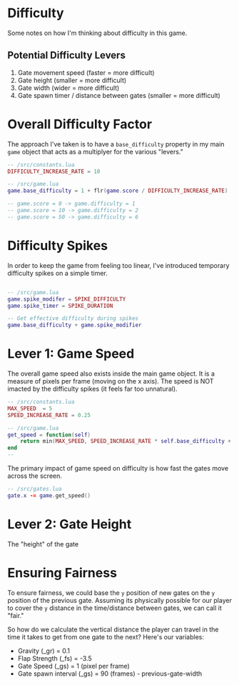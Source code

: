# Difficulty

Some notes on how I'm thinking about difficulty in this game.

## Potential Difficulty Levers

1. Gate movement speed (faster = more difficult)
2. Gate height (smaller = more difficult)
3. Gate width (wider = more difficult)
4. Gate spawn timer / distance between gates (smaller = more difficult)

# Overall Difficulty Factor

The approach I've taken is to have a `base_difficulty` property in my main `game` object that acts as a multiplyer for the various "levers." 

```lua
-- /src/constants.lua
DIFFICULTY_INCREASE_RATE = 10

-- /src/game.lua
game.base_difficulty = 1 + flr(game.score / DIFFICULTY_INCREASE_RATE)

-- game.score = 0 -> game.difficulty = 1
-- game.score = 10 -> game.difficulty = 2
-- game.score = 50 -> game.difficulty = 6
```

# Difficulty Spikes
In order to keep the game from feeling too linear, I've introduced temporary difficulty spikes on a simple timer.

```lua

-- /src/game.lua
game.spike_modifer = SPIKE_DIFFICULTY
game.spike_timer = SPIKE_DURATION

-- Get effective difficulty during spikes
game.base_difficulty + game.spike_modifier
```


# Lever 1: Game Speed

The overall game speed also exists inside the main game object. It is a measure of pixels per frame (moving on the x axis). The speed is NOT imacted by the difficulty spikes (it feels far too unnatural).

```lua
-- /src/constants.lua
MAX_SPEED  = 5 
SPEED_INCREASE_RATE = 0.25 

-- /src/game.lua
get_speed = function(self)
    return min(MAX_SPEED, SPEED_INCREASE_RATE * self.base_difficulty + (1 - SPEED_INCREASE_RATE))
end
-- 
```

The primary impact of game speed on difficulty is how fast the gates move across the screen.

```lua
-- /src/gates.lua
gate.x -= game.get_speed()
```


# Lever 2: Gate Height

The "height" of the gate 


# Ensuring Fairness

To ensure fairness, we could base the `y` position of new gates on the `y` position of the previous gate. Assuming its physically possible for our player to cover the `y` distance in the time/distance between gates, we can call it "fair."

So how do we calculate the vertical distance the player can travel in the time it takes to get from one gate to the next? Here's our variables:

- Gravity (_gr) = 0.1
- Flap Strength (_fs) = -3.5
- Gate Speed (_gs) = 1 (pixel per frame)
- Gate spawn interval (_gs) = 90 (frames) - previous-gate-width